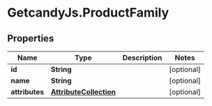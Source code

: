 # GetcandyJs.ProductFamily

## Properties

Name | Type | Description | Notes
------------ | ------------- | ------------- | -------------
**id** | **String** |  | [optional] 
**name** | **String** |  | [optional] 
**attributes** | [**AttributeCollection**](AttributeCollection.md) |  | [optional] 


